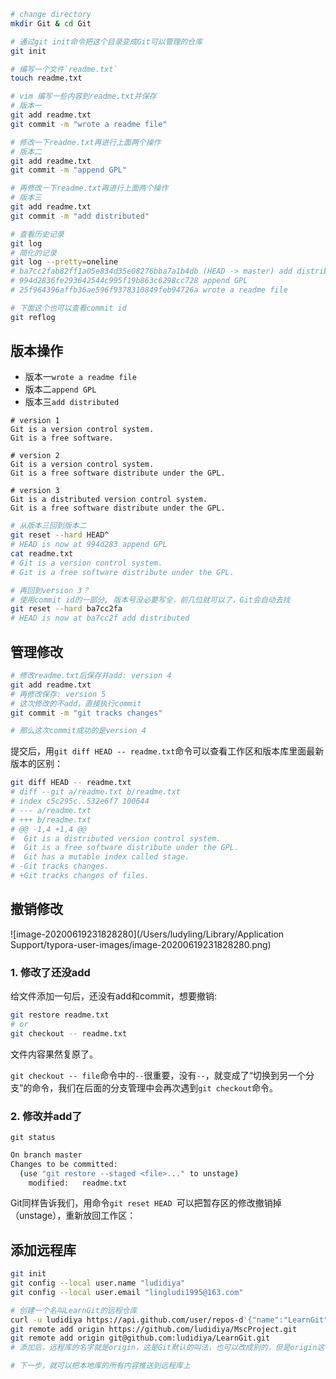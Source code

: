 ```bash
# change directory
mkdir Git & cd Git

# 通过git init命令把这个目录变成Git可以管理的仓库
git init

# 编写一个文件`readme.txt`
touch readme.txt

# vim 编写一些内容到readme.txt并保存
# 版本一
git add readme.txt
git commit -m "wrote a readme file"

# 修改一下readme.txt再进行上面两个操作
# 版本二
git add readme.txt 
git commit -m "append GPL"

# 再修改一下readme.txt再进行上面两个操作
# 版本三
git add readme.txt 
git commit -m "add distributed"

# 查看历史记录
git log
# 简化的记录
git log --pretty=oneline
# ba7cc2fab82ff1a05e834d35e08276bba7a1b4db (HEAD -> master) add distributed
# 994d2836fe293642544c995f19b863c6298cc728 append GPL
# 25f964396affb36ae596f9378310849feb94726a wrote a readme file

# 下面这个也可以查看commit id
git reflog

```



## 版本操作

* 版本一`wrote a readme file`
* 版本二`append GPL`
* 版本三`add distributed`

```
# version 1
Git is a version control system.
Git is a free software.

# version 2
Git is a version control system.
Git is a free software distribute under the GPL.

# version 3
Git is a distributed version control system.
Git is a free software distribute under the GPL.
```



```bash
# 从版本三回到版本二
git reset --hard HEAD^
# HEAD is now at 994d283 append GPL
cat readme.txt
# Git is a version control system.
# Git is a free software distribute under the GPL.

# 再回到version 3？
# 使用commit id的一部分, 版本号没必要写全，前几位就可以了，Git会自动去找
git reset --hard ba7cc2fa
# HEAD is now at ba7cc2f add distributed
```

## 管理修改

```bash
# 修改readme.txt后保存并add: version 4 
git add readme.txt
# 再修改保存: version 5
# 这次修改的不add，直接执行commit
git commit -m "git tracks changes"

# 那么这次commit成功的是version 4
```

提交后，用`git diff HEAD -- readme.txt`命令可以查看工作区和版本库里面最新版本的区别：

```bash
git diff HEAD -- readme.txt 
# diff --git a/readme.txt b/readme.txt
# index c5c295c..532e6f7 100644
# --- a/readme.txt
# +++ b/readme.txt
# @@ -1,4 +1,4 @@
#  Git is a distributed version control system.
#  Git is a free software distribute under the GPL.
#  Git has a mutable index called stage.
# -Git tracks changes.
# +Git tracks changes of files.
```

## 撤销修改

![image-20200619231828280](/Users/ludyling/Library/Application Support/typora-user-images/image-20200619231828280.png)

### 1. 修改了还没add

给文件添加一句后，还没有add和commit，想要撤销:

```bash
git restore readme.txt 
# or
git checkout -- readme.txt
```

文件内容果然复原了。

`git checkout -- file`命令中的`--`很重要，没有`--`，就变成了“切换到另一个分支”的命令，我们在后面的分支管理中会再次遇到`git checkout`命令。

### 2. 修改并add了

`git status`

```bash
On branch master
Changes to be committed:
  (use "git restore --staged <file>..." to unstage)
	modified:   readme.txt
```

Git同样告诉我们，用命令`git reset HEAD `可以把暂存区的修改撤销掉（unstage），重新放回工作区：

## 添加远程库

```bash
git init 
git config --local user.name "ludidiya"
git config --local user.email "lingludi1995@163.com"

# 创建一个名叫LearnGit的远程仓库
curl -u ludidiya https://api.github.com/user/repos-d'{"name":"LearnGit"}'
git remote add origin https://github.com/ludidiya/MscProject.git
git remote add origin git@github.com:ludidiya/LearnGit.git
# 添加后，远程库的名字就是origin，这是Git默认的叫法，也可以改成别的，但是origin这个名字一看就知道是远程库。

# 下一步，就可以把本地库的所有内容推送到远程库上
```

